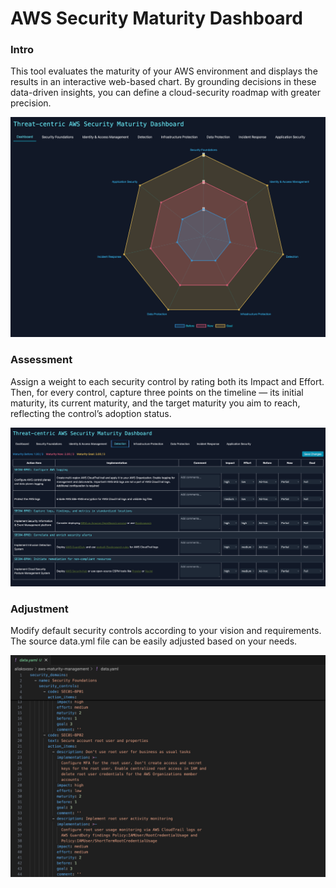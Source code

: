 # AWS Security Maturity Dashboard

### Intro

This tool evaluates the maturity of your AWS environment and displays the results in an interactive web-based chart. By grounding decisions in these data-driven insights, you can define a cloud-security roadmap with greater precision.

<img src="dashboard.png" alt="Dashboard" width="750"/>

### Assessment

Assign a weight to each security control by rating both its Impact and Effort. Then, for every control, capture three points on the timeline — its initial maturity, its current maturity, and the target maturity you aim to reach, reflecting the control’s adoption status.

<img src="assessment.png" alt="Assessment" width="750"/>

### Adjustment

Modify default security controls according to your vision and requirements. The source data.yml file can be easily adjusted based on your needs.

<img src="source.png" alt="Assessment" width="750"/>